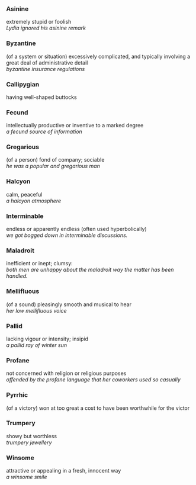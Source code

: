 ### Asinine
extremely stupid or foolish  
*Lydia ignored his asinine remark*

### Byzantine
(of a system or situation) excessively complicated, and typically involving a great deal of administrative detail  
*byzantine insurance regulations*

### Callipygian
having well-shaped buttocks

### Fecund
intellectually productive or inventive to a marked degree  
*a fecund source of information*

### Gregarious
(of a person) fond of company; sociable  
*he was a popular and gregarious man*

### Halcyon
 calm, peaceful  
*a halcyon atmosphere*

### Interminable
endless or apparently endless (often used hyperbolically)  
*we got bogged down in interminable discussions.*

### Maladroit
inefficient or inept; clumsy:  
*both men are unhappy about the maladroit way the matter has been handled.*

### Mellifluous
(of a sound) pleasingly smooth and musical to hear  
*her low mellifluous voice*

### Pallid
lacking vigour or intensity; insipid  
*a pallid ray of winter sun*

### Profane
not concerned with religion or religious purposes  
*offended by the profane language that her coworkers used so casually*

### Pyrrhic
(of a victory) won at too great a cost to have been worthwhile for the victor

### Trumpery
showy but worthless  
*trumpery jewellery*

### Winsome
attractive or appealing in a fresh, innocent way  
*a winsome smile*